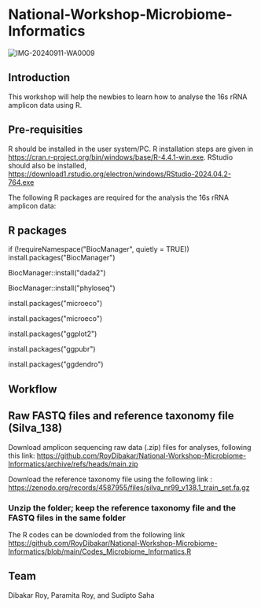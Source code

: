 # National-Workshop-Microbiome-Informatics
![IMG-20240911-WA0009](https://github.com/user-attachments/assets/237bb872-dcb2-4ec8-8304-7c81798bb017)


## Introduction

This workshop will help the newbies to learn how to analyse the 16s rRNA amplicon data using R.

## Pre-requisities
R should be installed in the user system/PC. R installation steps are given in https://cran.r-project.org/bin/windows/base/R-4.4.1-win.exe. RStudio should also be installed, https://download1.rstudio.org/electron/windows/RStudio-2024.04.2-764.exe

The following R packages are required for the analysis the 16s rRNA amplicon data:
## R packages

if (!requireNamespace("BiocManager", quietly = TRUE))
                                install.packages("BiocManager")

BiocManager::install("dada2")

BiocManager::install("phyloseq")

install.packages("microeco")

install.packages("microeco")

install.packages("ggplot2")

install.packages("ggpubr")

install.packages("ggdendro")

## Workflow

## Raw FASTQ files and reference taxonomy file (Silva_138)
Download amplicon sequencing raw data (.zip) files for analyses, following this link:
https://github.com/RoyDibakar/National-Workshop-Microbiome-Informatics/archive/refs/heads/main.zip

Download the reference taxonomy file using the following link :
https://zenodo.org/records/4587955/files/silva_nr99_v138.1_train_set.fa.gz

### Unzip the folder; keep the reference taxonomy file and the FASTQ files in the same folder

The R codes can be downloded from the following link https://github.com/RoyDibakar/National-Workshop-Microbiome-Informatics/blob/main/Codes_Microbiome_Informatics.R

## Team
Dibakar Roy, Paramita Roy, and Sudipto Saha
